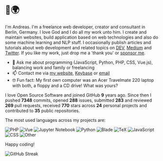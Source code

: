 # 👋🌍

I'm Andreas. I'm a freelance web developer, creator and consultant in Berlin, Germany. I love God and I do all my work unto him. I create and maintain websites, build application based on web technologies and also do some machine learning and NLP stuff. I occasionally publish articles and tutorials about web development and related topics on [DEV](https://dev.to/devmount), [Medium](https://medium.com/@devmount) and [Twitter](https://twitter.com/devmount). If you like my work, just drop me a 'thank you' or [sponsor me](https://github.com/sponsors/devmount).

- 💬 Ask me about programming (JavaScript, Python, PHP, CSS, Vue.js), balancing work and family or freelancing
- 📫 Contact me via [my website](https://devmount.de/en#contact), [Keybase](https://keybase.io/devmount) or [email](mailto:hello@devmount.de)
- 🤓 Fun fact: My first own computer was an Acer Travelmate 220 laptop with both, a floppy and a CD drive! What was yours?

I love Open Source Software and joined GitHub **9** years ago. Since then I pushed **7348** commits, opened **288** issues, submitted **283** and reviewed **269** pull requests, received **770** stars across **24** personal projects and contributed to **35** public repositories.

The most used languages across my projects are:

![PHP](https://img.shields.io/static/v1?style=flat-square&label=PHP&color=555&labelColor=%234F5D95&message=31.6%25)
![Vue](https://img.shields.io/static/v1?style=flat-square&label=Vue&color=555&labelColor=%2341b883&message=30.5%25)
![Jupyter Notebook](https://img.shields.io/static/v1?style=flat-square&label=Jupyter%20Notebook&color=555&labelColor=%23DA5B0B&message=11.4%25)
![Python](https://img.shields.io/static/v1?style=flat-square&label=Python&color=555&labelColor=%233572A5&message=8.8%25)
![Blade](https://img.shields.io/static/v1?style=flat-square&label=Blade&color=555&labelColor=%23f7523f&message=4.6%25)
![TeX](https://img.shields.io/static/v1?style=flat-square&label=TeX&color=555&labelColor=%233D6117&message=3.7%25)
![JavaScript](https://img.shields.io/static/v1?style=flat-square&label=JavaScript&color=555&labelColor=%23f1e05a&message=3.2%25)
![CSS](https://img.shields.io/static/v1?style=flat-square&label=CSS&color=555&labelColor=%23563d7c&message=1.7%25)
![Other](https://img.shields.io/static/v1?style=flat-square&label=Other&color=555&labelColor=%23ededed&message=4%25)

Happy coding!

![GitHub Streak](https://streak-stats.demolab.com?user=devmount&theme=transparent&hide_border=true&fire=26A641&sideNums=26A641&currStreakNum=26A641&sideLabels=006D32&currStreakLabel=006D32&ring=0E4429&stroke=161B22&dates=629488)
